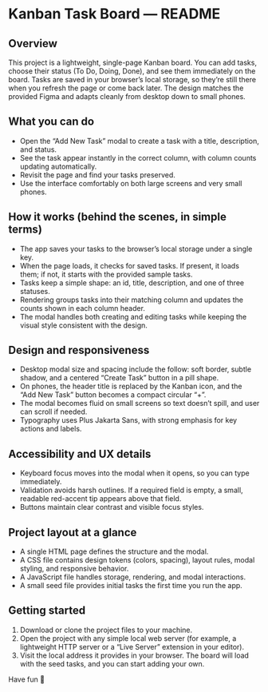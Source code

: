 # Kanban Task Board — README

## Overview

This project is a lightweight, single-page Kanban board. You can add tasks, choose their status (To Do, Doing, Done), and see them immediately on the board. Tasks are saved in your browser’s local storage, so they’re still there when you refresh the page or come back later. The design matches the provided Figma and adapts cleanly from desktop down to small phones.

## What you can do

- Open the “Add New Task” modal to create a task with a title, description, and status.
- See the task appear instantly in the correct column, with column counts updating automatically.
- Revisit the page and find your tasks preserved.
- Use the interface comfortably on both large screens and very small phones.

## How it works (behind the scenes, in simple terms)

- The app saves your tasks to the browser’s local storage under a single key.
- When the page loads, it checks for saved tasks. If present, it loads them; if not, it starts with the provided sample tasks.
- Tasks keep a simple shape: an id, title, description, and one of three statuses.
- Rendering groups tasks into their matching column and updates the counts shown in each column header.
- The modal handles both creating and editing tasks while keeping the visual style consistent with the design.

## Design and responsiveness

- Desktop modal size and spacing include the follow: soft border, subtle shadow, and a centered “Create Task” button in a pill shape.
- On phones, the header title is replaced by the Kanban icon, and the “Add New Task” button becomes a compact circular “+”.
- The modal becomes fluid on small screens so text doesn’t spill, and user can scroll if needed.
- Typography uses Plus Jakarta Sans, with strong emphasis for key actions and labels.

## Accessibility and UX details

- Keyboard focus moves into the modal when it opens, so you can type immediately.
- Validation avoids harsh outlines. If a required field is empty, a small, readable red-accent tip appears above that field.
- Buttons maintain clear contrast and visible focus styles.

## Project layout at a glance

- A single HTML page defines the structure and the modal.
- A CSS file contains design tokens (colors, spacing), layout rules, modal styling, and responsive behavior.
- A JavaScript file handles storage, rendering, and modal interactions.
- A small seed file provides initial tasks the first time you run the app.

## Getting started

1. Download or clone the project files to your machine.
2. Open the project with any simple local web server (for example, a lightweight HTTP server or a “Live Server” extension in your editor).
3. Visit the local address it provides in your browser. The board will load with the seed tasks, and you can start adding your own.

Have fun 🚀
